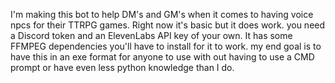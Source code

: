 I'm making this bot to help DM's and GM's when it comes to having voice npcs for their TTRPG games. Right now it's basic but it does work.
you need a Discord token and an ElevenLabs API key of your own. It has some FFMPEG dependencies you'll have to install for it to work. 
my end goal is to have this in an exe format for anyone to use with out having to use a CMD prompt or have even less python knowledge than I do. 
